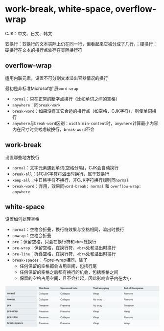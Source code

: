 # work-break, white-space, overflow-wrap

CJK：中文、日文、韩文

软换行：软换行的文本实际上仍在同一行，但看起来它被分成了几行，；硬换行：硬换行在文本的换行点处存在实际换行符

## overflow-wrap

适用内联元素，设置不可分割文本溢出容器情况的换行

最初是非标准Microsoft扩展`word-wrap`

* `normal`：只在正常的断字点换行（比如单词之间的空格）
* `anywhere`：同`break-work`
* `break-word`：如果没有其它合适的换行点（如空格，CJK字符），则使单词换行
* `anywhere`与`break-word`区别：`width:min-content`时，`anywhere`计算最小内容内在尺寸时会考虑软换行，`break-word`不会

## work-break

设置哪些地方换行

* `normal`：文字元素遇到单词\(空格分隔\)，CJK会自动换行
* `break-all`：非CJK字符将溢出时换行，属于软换行
* `keep-all`：中日韩字符不换行，非CJK字符换行规则同`normal`
* `break-word`：弃用，效果同`word-break: normal` 和 `overflow-wrap: anywhere`

## white-space

设置如何处理空格

* `normal`：空格会折叠，换行符效果与空格相同，溢出时换行
* `nowrap`：空格会折叠
* `pre`：保留空格，只会在换行符和`<br>`处换行
* `pre-wrap`：保留空格，在换行符、`<br>`处和溢出时换行
* `pre-line`：折叠空格，在换行符、`<br>`处和溢出时换行
* `break-spaces`：与pre-wrap相同，除了
  * 任何保留的空格都会占用空间，包括行尾
  * 任何保留的空格之后都有换行的机会，包括空格之间
  * 保留的空格占用空间，且不会挂起，因此影响盒子内在大小

![](../.gitbook/assets/snipaste_2020-05-01_16-53-22.png)


